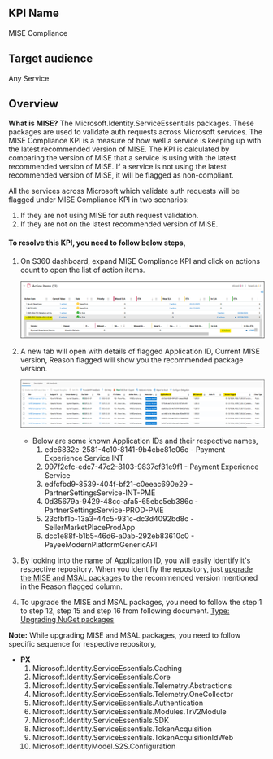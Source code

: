 ## KPI Name
MISE Compliance

## Target audience
Any Service 

## Overview
**What is MISE?** 
The Microsoft.Identity.ServiceEssentials packages. These packages are used to validate auth requests across Microsoft services. The MISE Compliance KPI is a measure of how well a service is keeping up with the latest recommended version of MISE. The KPI is calculated by comparing the version of MISE that a service is using with the latest recommended version of MISE. If a service is not using the latest recommended version of MISE, it will be flagged as non-compliant.

All the services across Microsoft which validate auth requests will be flagged under MISE Compliance KPI in two scenarios:

1. If they are not using MISE for auth request validation.
2. If they are not on the latest recommended version of MISE.

#### To resolve this KPI, you need to follow below steps,
1. On S360 dashboard, expand MISE Compliance KPI and click on actions count to open the list of action items.

	![KPI in S360 dashboard](images/MISE-KPI/image-1.png)
1. A new tab will open with details of flagged Application ID, Current MISE version, Reason flagged will show you the recommended package version.

	![Action items in S360 dashboard](images/MISE-KPI/image-2.png)

    - Below are some known Application IDs and their respective names,
	    1. ede6832e-2581-4c10-8141-9b4cbe81e06c - Payment Experience Service INT
		1. 997f2cfc-edc7-47c2-8103-9837cf31e9f1 - Payment Experience Service
		1. edfcfbd9-8539-404f-bf21-c0eeac690e29 - PartnerSettingsService-INT-PME
		1. 0d35679a-9429-48cc-afa5-65ebc5eb386c - PartnerSettingsService-PROD-PME
		1. 23cfbf1b-13a3-44c5-931c-dc3d4092bd8c - SellerMarketPlaceProdApp
		1. dcc1e88f-b1b5-46d6-a0ab-292eb83610c0 - PayeeModernPlatformGenericAPI

1. By looking into the name of Application ID, you will easily identify it's respective repository. When you identifiy the repository, just <u>upgrade the MISE and MSAL packages</u> to the recommended version mentioned in the Reason flagged column.
1. To upgrade the MISE and MSAL packages, you need to follow the step 1 to step 12, step 15 and step 16 from following document. [Type: Upgrading NuGet packages](https://eng.ms/docs/office-of-coo/commerce-ecosystems/commerce-financial-systems/payment-and-settlement/payment-experience-service/documentation/operations/s360/cgtype-upgrading-nuget-packages)

**Note:** While upgrading MISE and MSAL packages, you need to follow specific sequence for respective repository,
- **PX**
	1. Microsoft.Identity.ServiceEssentials.Caching
	2. Microsoft.Identity.ServiceEssentials.Core
	3. Microsoft.Identity.ServiceEssentials.Telemetry.Abstractions
	4. Microsoft.Identity.ServiceEssentials.Telemetry.OneCollector
	5. Microsoft.Identity.ServiceEssentials.Authentication
	6. Microsoft.Identity.ServiceEssentials.Modules.TrV2Module
	7. Microsoft.Identity.ServiceEssentials.SDK
	8. Microsoft.Identity.ServiceEssentials.TokenAcquisition
	9. Microsoft.Identity.ServiceEssentials.TokenAcquisitionIdWeb
	10. Microsoft.IdentityModel.S2S.Configuration